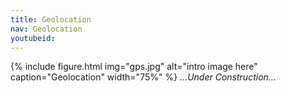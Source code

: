 ```yaml
---
title: Geolocation
nav: Geolocation
youtubeid:
---
```

{% include figure.html img="gps.jpg" alt="intro image here" caption="Geolocation" width="75%" %}
*...Under Construction...*
